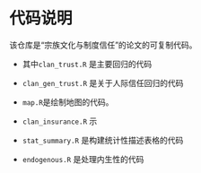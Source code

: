 # 代码说明

该仓库是“宗族文化与制度信任”的论文的可复制代码。

- 其中`clan_trust.R`  是主要回归的代码

- `clan_gen_trust.R` 是关于人际信任回归的代码
- `map.R`是绘制地图的代码。
- `clan_insurance.R` 示
- `stat_summary.R` 是构建统计性描述表格的代码
- `endogenous.R` 是处理内生性的代码



